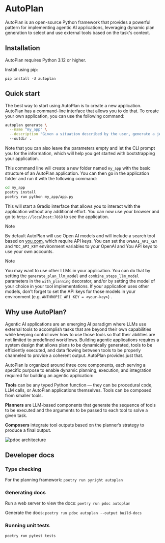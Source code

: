 # AutoPlan

AutoPlan is an open-source Python framework that provides a powerful pattern for implementing agentic AI applications, leveraging dynamic plan generation to select and use external tools based on the task's context.


## Installation

AutoPlan requires Python 3.12 or higher.

Install using pip:

```
pip install -U autoplan
```


## Quick start

The best way to start using AutoPlan is to create a new application. AutoPlan has a command-line interface that allows you to do that. To create your own application, you can use the following command:

```bash
autoplan generate \
  --name "my_app" \
  --description "Given a situation described by the user, generate a joke about it." \ 
  --outdir .
```

Note that you can also leave the parameters empty and let the CLI prompt you for the information, which will help you get started with bootstrapping your application.

This command line will create a new folder named `my_app` with the basic structure of an AutoPlan application. You can then go in the application folder and run it with the following command:

```bash
cd my_app
poetry install
poetry run python my_app/app.py
```

This will start a Gradio interface that allows you to interact with the application without any additional effort. You can now use your browser and go to `http://localhost:7860` to see the application.

> [!NOTE]
> By default AutoPlan will use Open AI models and will include a search tool based on [you.com](http://api.you.com), which require API keys. You can set the `OPENAI_API_KEY` and `YDC_API_KEY` environment variables to your OpenAI and You API keys to use your own accounts. 

> [!NOTE]
> You may want to use other LLMs in your application. You can do that by setting the `generate_plan_llm_model` and `combine_steps_llm_model` parameters in the `with_planning` decorator, and/or by setting the model of your choice in your tool implementations. If your application uses other models, don't forget to set the API keys for those models in your environment (e.g. `ANTHROPIC_API_KEY = <your-key>`) .

## Why use AutoPlan?

Agentic AI applications are an emerging AI paradigm where LLMs use external tools to accomplish tasks that are beyond their own capabilities while keeping control over how to use those tools so that their abilities are not limited to predefined workflows. Building agentic applications requires a system design that allows plans to be dynamically generated, tools to be efficiently executed, and data flowing between tools to be properly channeled to provide a coherent output. AutoPlan provides just that.

AutoPlan is organized around three core components, each serving a specific purpose to enable dynamic planning, execution, and integration required for building an agentic application:

**Tools** can be any typed Python function — they can be procedural code, LLM calls, or AutoPlan applications themselves. Tools can be composed from smaller tools.

**Planners** are LLM-based components that generate the sequence of tools to be executed and the arguments to be passed to each tool to solve a given task. 

**Composers** integrate tool outputs based on the planner’s strategy to produce a final output.

![pdoc architecture](docs/img/architecture.png)


## Developer docs

### Type checking

For the planning framework: `poetry run pyright autoplan`

### Generating docs

Run a web server to view the docs:
`poetry run pdoc autoplan`

Generate the docs:
`poetry run pdoc autoplan --output build-docs`

### Running unit tests

`poetry run pytest tests`

